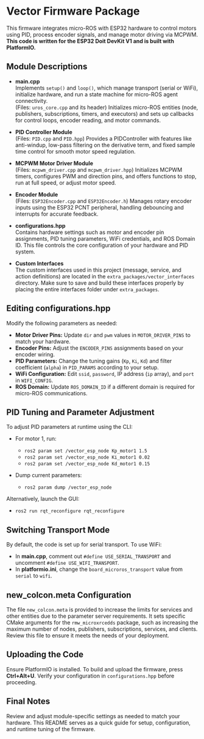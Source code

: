 # Vector Firmware Package

This firmware integrates micro-ROS with ESP32 hardware to control motors using PID, process encoder signals, and manage motor driving via MCPWM. **This code is written for the ESP32 Doit DevKit V1 and is built with PlatformIO.**

## Module Descriptions

- **main.cpp**  
  Implements `setup()` and `loop()`, which manage transport (serial or WiFi), initialize hardware, and run a state machine for micro-ROS agent connectivity.  
  (Files: `uros_core.cpp` and its header) Initializes micro-ROS entities (node, publishers, subscriptions, timers, and executors) and sets up callbacks for control loops, encoder reading, and motor commands.

- **PID Controller Module**  
  (Files: `PID.cpp` and `PID.hpp`) Provides a PIDController with features like anti-windup, low-pass filtering on the derivative term, and fixed sample time control for smooth motor speed regulation.

- **MCPWM Motor Driver Module**  
  (Files: `mcpwm_driver.cpp` and `mcpwm_driver.hpp`) Initializes MCPWM timers, configures PWM and direction pins, and offers functions to stop, run at full speed, or adjust motor speed.

- **Encoder Module**  
  (Files: `ESP32Encoder.cpp` and `ESP32Encoder.h`) Manages rotary encoder inputs using the ESP32 PCNT peripheral, handling debouncing and interrupts for accurate feedback.

- **configurations.hpp**  
  Contains hardware settings such as motor and encoder pin assignments, PID tuning parameters, WiFi credentials, and ROS Domain ID. This file controls the core configuration of your hardware and PID system.

- **Custom Interfaces**  
  The custom interfaces used in this project (message, service, and action definitions) are located in the `extra_packages/vector_interfaces` directory. Make sure to save and build these interfaces properly by placing the entire interfaces folder under `extra_packages`.

## Editing configurations.hpp

Modify the following parameters as needed:

- **Motor Driver Pins:** Update `dir` and `pwm` values in `MOTOR_DRIVER_PINS` to match your hardware.
- **Encoder Pins:** Adjust the `ENCODER_PINS` assignments based on your encoder wiring.
- **PID Parameters:** Change the tuning gains (`Kp`, `Ki`, `Kd`) and filter coefficient (`alpha`) in `PID_PARAMS` according to your setup.
- **WiFi Configuration:** Edit `ssid`, `password`, IP address (`ip` array), and `port` in `WIFI_CONFIG`.
- **ROS Domain:** Update `ROS_DOMAIN_ID` if a different domain is required for micro-ROS communications.

## PID Tuning and Parameter Adjustment

To adjust PID parameters at runtime using the CLI:

- For motor 1, run:
  
  - `ros2 param set /vector_esp_node Kp_motor1 1.5`
  - `ros2 param set /vector_esp_node Ki_motor1 0.02`
  - `ros2 param set /vector_esp_node Kd_motor1 0.15`
- Dump current parameters:
  - `ros2 param dump /vector_esp_node`

Alternatively, launch the GUI:

- `ros2 run rqt_reconfigure rqt_reconfigure`

## Switching Transport Mode

By default, the code is set up for serial transport. To use WiFi:

- In **main.cpp**, comment out `#define USE_SERIAL_TRANSPORT` and uncomment `#define USE_WIFI_TRANSPORT`.
- In **platformio.ini**, change the `board_microros_transport` value from `serial` to `wifi`.

## new_colcon.meta Configuration

The file `new_colcon.meta` is provided to increase the limits for services and other entities due to the parameter server requirements. It sets specific CMake arguments for the `rmw_microxrcedds` package, such as increasing the maximum number of nodes, publishers, subscriptions, services, and clients. Review this file to ensure it meets the needs of your deployment.

## Uploading the Code

Ensure PlatformIO is installed. To build and upload the firmware, press **Ctrl+Alt+U**. Verify your configuration in `configurations.hpp` before proceeding.

## Final Notes

Review and adjust module-specific settings as needed to match your hardware. This README serves as a quick guide for setup, configuration, and runtime tuning of the firmware.
